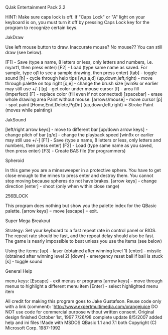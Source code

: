 QJak Entertainment Pack 2.2

HINT: Make sure caps lock is off.  If "Caps Lock" or "A" light on your
keyboard is on, you must turn it off by pressing Caps Lock key for the
program to recognize certain keys.



JakDraw

Use left mouse button to draw.  Inaccurate mouse?  No mouse??  You can 
still draw (see below).

[F1] - Save (type a name, 8 letters or less, only letters and numbers, 
i.e. myart1, then press enter)
[F2] - Load (type same name as saved.  For sample, type oj1 to see a
sample drawing, then press enter)
[tab] - toggle sound
[h] - cycle through help tips
[w,s,a,d] (up,down,left,right) - move through palette on top right
[q,e] - change the brush size  [win9x or earlier may still use +/-]
[g] - get color under mouse cursor
[f] - area fill (imperfect)
[F] - replace color (fill even if not connected)
[spacebar] - erase whole drawing area
Paint without mouse:
[arrows/mouse] - move cursor
[p] - spot paint
[Home,End,Delete,PgDn] (up,down,left,right)  = Stroke Paint (moves while 
painting)




JakSound

[left/right arrow keys] - move to different bar
[up/down arrow keys] - change pitch of bar
[q/e] - change the playback speed  [win9x or earlier may still use +/-]
[F1] - Save (type a name, 8 letters or less, only letters and numbers, 
then press enter)
[F2] - Load (type same name as you saved, then press enter)
[F3] - Create BAS file (for programmers)




Spheroid

In this game you are a minesweeper in a protective sphere.
You have to get close enough to the mines to press enter and destroy them.
You cannot stop moving because spheres do not have brakes.
[arrow keys] - change direction
[enter] - shoot (only when within close range)




256BLOCK

This program does nothing but show you the palette index for the QBasic 
palette.
[arrow keys] = move
[escape] = exit.




Super Mega Breakout

Strategy:
Set your keyboard to a fast repeat rate in control panel or BIOS.  The 
repeat rate should be fast, and the repeat delay should also be fast.
The game is nearly impossible to beat unless you use the items (see below)


Using the items:
[up] - laser (obtained after winning level 1)
[enter] - missile (obtained after winning level 2)
[down] - emergency reset ball if ball is stuck
[s] - toggle sound



General Help

menu keys:
[Escape] - exit menus or programs
[arrow keys] - move through menus to highlight a different menu item
[Enter] - select highlighted menu item



 All credit for making this program goes to Jake Gustafson.
 Reuse code only with a link (comment): 
	'http://www.expertmultimedia.com/orangejuice
 DO NOT use code for commercial purpose without written consent.
 Original design finished October 1st, 1997
  7/26/98 complete update
  8/5/2007 added help and ini files
 !Made with MSDOS QBasic 1.1 and 7.1 both Copyright (C) Microsoft Corp. 1987-1992


